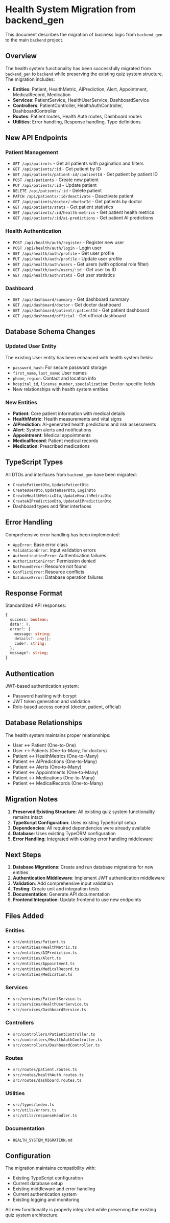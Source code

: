 # Health System Migration from backend_gen

This document describes the migration of business logic from `backend_gen` to the main `backend` project.

## Overview

The health system functionality has been successfully migrated from `backend_gen` to `backend` while preserving the existing quiz system structure. The migration includes:

- **Entities**: Patient, HealthMetric, AIPrediction, Alert, Appointment, MedicalRecord, Medication
- **Services**: PatientService, HealthUserService, DashboardService
- **Controllers**: PatientController, HealthAuthController, DashboardController
- **Routes**: Patient routes, Health Auth routes, Dashboard routes
- **Utilities**: Error handling, Response handling, Type definitions

## New API Endpoints

### Patient Management
- `GET /api/patients` - Get all patients with pagination and filters
- `GET /api/patients/:id` - Get patient by ID
- `GET /api/patients/patient-id/:patientId` - Get patient by patient ID
- `POST /api/patients` - Create new patient
- `PUT /api/patients/:id` - Update patient
- `DELETE /api/patients/:id` - Delete patient
- `PATCH /api/patients/:id/deactivate` - Deactivate patient
- `GET /api/patients/doctor/:doctorId` - Get patients by doctor
- `GET /api/patients/stats` - Get patient statistics
- `GET /api/patients/:id/health-metrics` - Get patient health metrics
- `GET /api/patients/:id/ai-predictions` - Get patient AI predictions

### Health Authentication
- `POST /api/health/auth/register` - Register new user
- `POST /api/health/auth/login` - Login user
- `GET /api/health/auth/profile` - Get user profile
- `PUT /api/health/auth/profile` - Update user profile
- `GET /api/health/auth/users` - Get users (with optional role filter)
- `GET /api/health/auth/users/:id` - Get user by ID
- `GET /api/health/auth/stats` - Get user statistics

### Dashboard
- `GET /api/dashboard/summary` - Get dashboard summary
- `GET /api/dashboard/doctor` - Get doctor dashboard
- `GET /api/dashboard/patient/:patientId` - Get patient dashboard
- `GET /api/dashboard/official` - Get official dashboard

## Database Schema Changes

### Updated User Entity
The existing User entity has been enhanced with health system fields:
- `password_hash`: For secure password storage
- `first_name`, `last_name`: User names
- `phone`, `region`: Contact and location info
- `hospital_id`, `license_number`, `specialization`: Doctor-specific fields
- New relationships with health system entities

### New Entities
- **Patient**: Core patient information with medical details
- **HealthMetric**: Health measurements and vital signs
- **AIPrediction**: AI-generated health predictions and risk assessments
- **Alert**: System alerts and notifications
- **Appointment**: Medical appointments
- **MedicalRecord**: Patient medical records
- **Medication**: Prescribed medications

## TypeScript Types

All DTOs and interfaces from `backend_gen` have been migrated:
- `CreatePatientDto`, `UpdatePatientDto`
- `CreateUserDto`, `UpdateUserDto`, `LoginDto`
- `CreateHealthMetricDto`, `UpdateHealthMetricDto`
- `CreateAIPredictionDto`, `UpdateAIPredictionDto`
- Dashboard types and filter interfaces

## Error Handling

Comprehensive error handling has been implemented:
- `AppError`: Base error class
- `ValidationError`: Input validation errors
- `AuthenticationError`: Authentication failures
- `AuthorizationError`: Permission denied
- `NotFoundError`: Resource not found
- `ConflictError`: Resource conflicts
- `DatabaseError`: Database operation failures

## Response Format

Standardized API responses:
```typescript
{
  success: boolean;
  data?: T;
  error?: {
    message: string;
    details?: any[];
    code?: string;
  };
  message?: string;
}
```

## Authentication

JWT-based authentication system:
- Password hashing with bcrypt
- JWT token generation and validation
- Role-based access control (doctor, patient, official)

## Database Relationships

The health system maintains proper relationships:
- User ↔ Patient (One-to-One)
- User ↔ Patients (One-to-Many, for doctors)
- Patient ↔ HealthMetrics (One-to-Many)
- Patient ↔ AIPredictions (One-to-Many)
- Patient ↔ Alerts (One-to-Many)
- Patient ↔ Appointments (One-to-Many)
- Patient ↔ Medications (One-to-Many)
- Patient ↔ MedicalRecords (One-to-Many)

## Migration Notes

1. **Preserved Existing Structure**: All existing quiz system functionality remains intact
2. **TypeScript Configuration**: Uses existing TypeScript setup
3. **Dependencies**: All required dependencies were already available
4. **Database**: Uses existing TypeORM configuration
5. **Error Handling**: Integrated with existing error handling middleware

## Next Steps

1. **Database Migrations**: Create and run database migrations for new entities
2. **Authentication Middleware**: Implement JWT authentication middleware
3. **Validation**: Add comprehensive input validation
4. **Testing**: Create unit and integration tests
5. **Documentation**: Generate API documentation
6. **Frontend Integration**: Update frontend to use new endpoints

## Files Added

### Entities
- `src/entities/Patient.ts`
- `src/entities/HealthMetric.ts`
- `src/entities/AIPrediction.ts`
- `src/entities/Alert.ts`
- `src/entities/Appointment.ts`
- `src/entities/MedicalRecord.ts`
- `src/entities/Medication.ts`

### Services
- `src/services/PatientService.ts`
- `src/services/HealthUserService.ts`
- `src/services/DashboardService.ts`

### Controllers
- `src/controllers/PatientController.ts`
- `src/controllers/HealthAuthController.ts`
- `src/controllers/DashboardController.ts`

### Routes
- `src/routes/patient.routes.ts`
- `src/routes/healthAuth.routes.ts`
- `src/routes/dashboard.routes.ts`

### Utilities
- `src/types/index.ts`
- `src/utils/errors.ts`
- `src/utils/responseHandler.ts`

### Documentation
- `HEALTH_SYSTEM_MIGRATION.md`

## Configuration

The migration maintains compatibility with:
- Existing TypeScript configuration
- Current database setup
- Existing middleware and error handling
- Current authentication system
- Existing logging and monitoring

All new functionality is properly integrated while preserving the existing quiz system architecture. 
